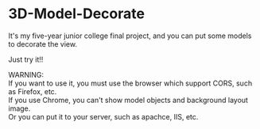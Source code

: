 # 3D-Model-Decorate
It's my five-year junior college final project, and you can put some models to decorate the view.

Just try it!!

WARNING:</br>
If you want to use it, you must use the browser which support CORS, such as Firefox, etc.</br>
If you use Chrome, you can't show model objects and background layout image.</br>
Or you can put it to your server, such as apachce, IIS, etc.</br>

